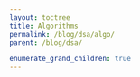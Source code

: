 ```yaml
---
layout: toctree
title: Algorithms
permalink: /blog/dsa/algo/
parent: /blog/dsa/

enumerate_grand_children: true
---
```

